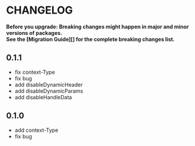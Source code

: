# CHANGELOG

**Before you upgrade: Breaking changes might happen in major and minor versions of packages.<br/>
See the [Migration Guide][] for the complete breaking changes list.**

## 0.1.1
- fix context-Type
- fix bug
- add disableDynamicHeader
- add disableDynamicParams
- add disableHandleData

## 0.1.0
- add context-Type
- fix bug
